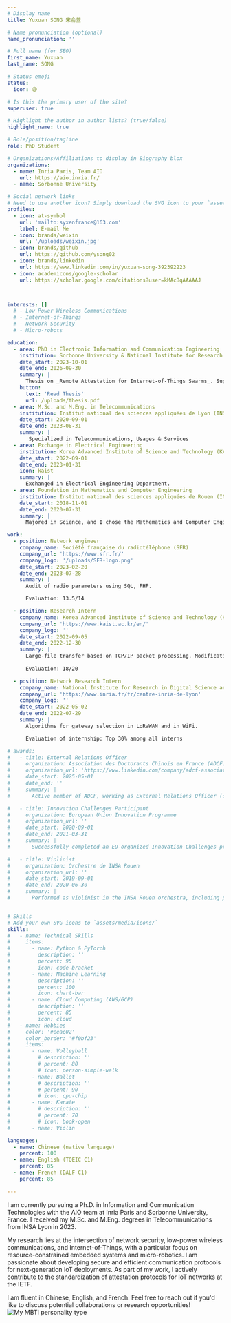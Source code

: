 ```yaml
---
# Display name
title: Yuxuan SONG 宋俞萱

# Name pronunciation (optional)
name_pronunciation: ''

# Full name (for SEO)
first_name: Yuxuan
last_name: SONG

# Status emoji
status:
  icon: 😆

# Is this the primary user of the site?
superuser: true

# Highlight the author in author lists? (true/false)
highlight_name: true

# Role/position/tagline
role: PhD Student

# Organizations/Affiliations to display in Biography blox
organizations:
  - name: Inria Paris, Team AIO
    url: https://aio.inria.fr/ 
  - name: Sorbonne University

# Social network links
# Need to use another icon? Simply download the SVG icon to your `assets/media/icons/` folder.
profiles:
  - icon: at-symbol
    url: 'mailto:syxenfrance@163.com'
    label: E-mail Me
  - icon: brands/weixin
    url: '/uploads/weixin.jpg'  
  - icon: brands/github
    url: https://github.com/ysong02 
  - icon: brands/linkedin
    url: https://www.linkedin.com/in/yuxuan-song-392392223
  - icon: academicons/google-scholar
    url: https://scholar.google.com/citations?user=kMAcBqAAAAAJ



interests: []
  # - Low Power Wireless Communications
  # - Internet-of-Things
  # - Network Security
  # - Micro-robots

education: 
  - area: PhD in Electronic Information and Communication Engineering
    institution: Sorbonne University & National Institute for Research in Digital Science and Technology (Inria) Paris
    date_start: 2023-10-01
    date_end: 2026-09-30
    summary: |
      Thesis on _Remote Attestation for Internet-of-Things Swarms_. Supervised by Dr. Thomas Watteyne and Dr. Malisa Vucinic.
    button:
      text: 'Read Thesis'
      url: /uploads/thesis.pdf
  - area: M.Sc. and M.Eng. in Telecommunications
    institution: Institut national des sciences appliquées de Lyon (INSA Lyon)
    date_start: 2020-09-01
    date_end: 2023-08-31
    summary: |
       Specialized in Telecommunications, Usages & Services
  - area: Exchange in Electrical Engineering
    institution: Korea Advanced Institute of Science and Technology (KAIST)
    date_start: 2022-09-01
    date_end: 2023-01-31
    icon: kaist
    summary: |
      Exchanged in Electrical Engineering Department.
  - area: Foundation in Mathematics and Computer Engineering
    institution: Institut national des sciences appliquées de Rouen (INSA Rouen)
    date_start: 2018-11-01
    date_end: 2020-07-31
    summary: |
      Majored in Science, and I chose the Mathematics and Computer Engineering

work:
  - position: Network engineer
    company_name: Société française du radiotéléphone (SFR) 
    company_url: 'https://www.sfr.fr/'
    company_logo: '/uploads/SFR-logo.png'
    date_start: 2023-02-20
    date_end: 2023-07-28
    summary: |
      Audit of radio parameters using SQL, PHP.

      Evaluation: 13.5/14

  - position: Research Intern
    company_name: Korea Advanced Institute of Science and Technology (KAIST) NDSL Lab
    company_url: 'https://www.kaist.ac.kr/en/'
    company_logo: ''
    date_start: 2022-09-05
    date_end: 2022-12-30
    summary: |
      Large-file transfer based on TCP/IP packet processing. Modification of protocol on low layer via DPDK
      
      Evaluation: 18/20

  - position: Network Research Intern
    company_name: National Institute for Research in Digital Science and Technology (Inria) Lyon
    company_url: 'https://www.inria.fr/fr/centre-inria-de-lyon'
    company_logo: ''
    date_start: 2022-05-02
    date_end: 2022-07-29
    summary: |
      Algorithms for gateway selection in LoRaWAN and in WiFi.

      Evaluation of internship: Top 30% among all interns

# awards:
#   - title: External Relations Officer
#     organization: Association des Doctorants Chinois en France (ADCF) 全法中国博士生联谊会
#     organization_url: 'https://www.linkedin.com/company/adcf-association-des-doctorants-chinois-en-france/?originalSubdomain=fr'
#     date_start: 2025-05-01
#     date_end: ''
#     summary: |
#       Active member of ADCF, working as External Relations Officer (外联部).

#   - title: Innovation Challenges Participant
#     organization: European Union Innovation Programme
#     organization_url: ''
#     date_start: 2020-09-01
#     date_end: 2021-03-31
#     summary: |
#       Successfully completed an EU-organized Innovation Challenges project, focusing on innovative technology solutions.

#   - title: Violinist
#     organization: Orchestre de INSA Rouen
#     organization_url: ''
#     date_start: 2019-09-01
#     date_end: 2020-06-30
#     summary: |
#       Performed as violinist in the INSA Rouen orchestra, including performances at the Chinese New Year Gala and the graduation ceremony at INSA Rouen.


# Skills
# Add your own SVG icons to `assets/media/icons/`
skills:
#   - name: Technical Skills
#     items:
#       - name: Python & PyTorch
#         description: ''
#         percent: 95
#         icon: code-bracket
#       - name: Machine Learning
#         description: ''
#         percent: 100
#         icon: chart-bar
#       - name: Cloud Computing (AWS/GCP)
#         description: ''
#         percent: 85
#         icon: cloud
#   - name: Hobbies
#     color: '#eeac02'
#     color_border: '#f0bf23'
#     items:
#       - name: Volleyball
#         # description: ''
#         # percent: 80
#         # icon: person-simple-walk
#       - name: Ballet
#         # description: ''
#         # percent: 90
#         # icon: cpu-chip
#       - name: Karate
#         # description: ''
#         # percent: 70
#         # icon: book-open
#       - name: Violin

languages:
  - name: Chinese (native language)
    percent: 100
  - name: English (TOEIC C1)
    percent: 85
  - name: French (DALF C1)
    percent: 85

---
```


I am currently pursuing a Ph.D. in Information and Communication Technologies with the AIO team at Inria Paris and Sorbonne University, France. I received my M.Sc. and M.Eng. degrees in Telecommunications from INSA Lyon in 2023.

My research lies at the intersection of network security, low-power wireless communications, and Internet-of-Things, with a particular focus on resource-constrained embedded systems and micro-robotics. I am passionate about developing secure and efficient communication protocols for next-generation IoT deployments. As part of my work, I actively contribute to the standardization of attestation protocols for IoT networks at the IETF.

I am fluent in Chinese, English, and French. Feel free to reach out if you'd like to discuss potential collaborations or research opportunities!
![My MBTI personality type](mbti.png)